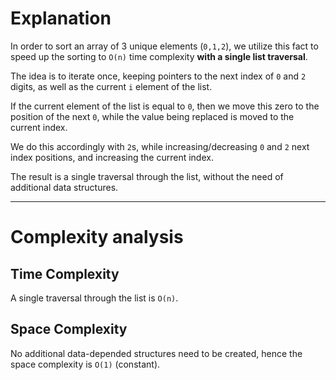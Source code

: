 # Explanation

In order to sort an array of 3 unique elements (`0,1,2`), we utilize this fact to speed up the sorting to `O(n)` time complexity **with a single list traversal**.

The idea is to iterate once, keeping pointers to the next index of `0` and `2` digits, as well as the current `i` element of the list. 

If the current element of the list is equal to `0`, then we move this zero to the position of the next `0`, while the value being replaced is moved to the current index. 

We do this accordingly with `2`s, while increasing/decreasing `0` and `2` next index positions, and increasing the current index.

The result is a single traversal through the list, without the need of additional data structures.




---

# Complexity analysis

## Time Complexity
A single traversal through the list is `O(n)`.


## Space Complexity
No additional data-depended structures need to be created, hence the space complexity is `O(1)` (constant).